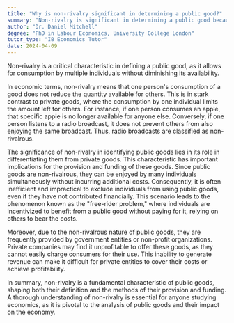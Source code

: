 ```yaml
---
title: "Why is non-rivalry significant in determining a public good?"
summary: "Non-rivalry is significant in determining a public good because it means the good can be consumed by many without depleting its availability."
author: "Dr. Daniel Mitchell"
degree: "PhD in Labour Economics, University College London"
tutor_type: "IB Economics Tutor"
date: 2024-04-09
---
```


Non-rivalry is a critical characteristic in defining a public good, as it allows for consumption by multiple individuals without diminishing its availability.

In economic terms, non-rivalry means that one person's consumption of a good does not reduce the quantity available for others. This is in stark contrast to private goods, where the consumption by one individual limits the amount left for others. For instance, if one person consumes an apple, that specific apple is no longer available for anyone else. Conversely, if one person listens to a radio broadcast, it does not prevent others from also enjoying the same broadcast. Thus, radio broadcasts are classified as non-rivalrous.

The significance of non-rivalry in identifying public goods lies in its role in differentiating them from private goods. This characteristic has important implications for the provision and funding of these goods. Since public goods are non-rivalrous, they can be enjoyed by many individuals simultaneously without incurring additional costs. Consequently, it is often inefficient and impractical to exclude individuals from using public goods, even if they have not contributed financially. This scenario leads to the phenomenon known as the "free-rider problem," where individuals are incentivized to benefit from a public good without paying for it, relying on others to bear the costs.

Moreover, due to the non-rivalrous nature of public goods, they are frequently provided by government entities or non-profit organizations. Private companies may find it unprofitable to offer these goods, as they cannot easily charge consumers for their use. This inability to generate revenue can make it difficult for private entities to cover their costs or achieve profitability.

In summary, non-rivalry is a fundamental characteristic of public goods, shaping both their definition and the methods of their provision and funding. A thorough understanding of non-rivalry is essential for anyone studying economics, as it is pivotal to the analysis of public goods and their impact on the economy.
    